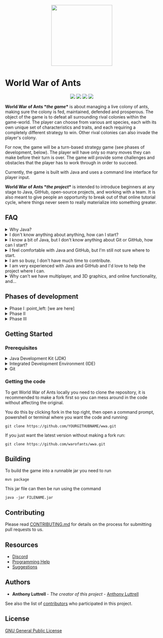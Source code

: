<p align="center">
<img src="https://i.imgur.com/Hz0yupe.png" width="200">
</p>

# World War of Ants
<p align="center">
<a href="https://github.com/warofants/wwa/graphs/contributors" alt="Contributors">
        <img src="https://img.shields.io/github/contributors/warofants/wwa" /></a>
<a href="https://discordapp.com/channels/610183667905462306/610183668354515004">
        <img src="https://img.shields.io/discord/610183667905462306" /></a>
<a href="Sponsors on Open Collective">
        <img src="https://travis-ci.org/warofants/wwa.svg?branch=master" /></a>
<a href="https://codecov.io/gh/warofants/wwa" alt="Activity">
        <img src="https://codecov.io/gh/warofants/wwa/branch/master/graph/badge.svg" /></a>
</p>

__World War of Ants \**the game*\*__ is about managing a live colony of ants, making sure the colony is fed, maintained, defended and prosperous. The object of the game is to defeat all surrounding rival colonies within the game-world. The player can choose from various ant species, each with its own unique set of characteristics and traits, and each requiring a completely different strategy to win. Other rival colonies can also invade the player's colony.

For now, the game will be a turn-based strategy game (see phases of development, below). The player will have only so many moves they can make before their turn is over. The game will provide some challenges and obstacles that the player has to work through in order to succeed.

Currently, the game is built with Java and uses a command line interface for player input.

__World War of Ants \**the project*\*__ is intended to introduce beginners at any stage to Java, GitHub, open-source projects, and working with a team. It is also meant to give people an opportunity to break out of that online tutorial cycle, where things never seem to really materialize into something greater.

## FAQ

<details>
  <summary>Why Java?</summary>
<p>

> While this may be heavily debatable, Java is generally a common "first language" for many programmers.

</p>
</details>

<details>
  <summary>I don't know anything about anything, how can I start?</summary>
<p>

> For now, I highly recommend you get started with [this MOOC](http://moocfi.github.io/courses/2013/programming-part-1/) (Massive Open Online Course). It's free, and offers some great tutorials with an automated pass/fail system. Once you complete the first two weeks of the program (it shouldn't take two full weeks), head over to the [Issues tab on GitHub](https://github.com/warofants/wwa/issues) and look for anything labeled as <a href="https://github.com/warofants/wwa/issues?q=is%3Aissue+is%3Aopen+label%3Abeginner-friendly" alt="beginner-friendly"><img src="https://i.imgur.com/OhdcyCC.png" height="18"></a>

</p>
</details>

<details>
  <summary>I know a bit of Java, but I don't know anything about Git or GitHub, how can I start?</summary>
<p>

> Git and GitHub are not the most intuitive tools to learn. For now, I highly recommend you start with this YouTube video series:
>
> <a href="http://www.youtube.com/watch?feature=player_embedded&v=BCQHnlnPusY
" target="_blank"><img src="http://img.youtube.com/vi/BCQHnlnPusY/0.jpg"
alt="IMAGE ALT TEXT HERE" width="240" height="180" border="10" /></a>

</p>
</details>

<details>
  <summary>I feel comfortable with Java and GitHub, but I'm still not sure where to start.</summary>
<p>

> The [wiki home page](https://github.com/warofants/wwa/wiki) is a good place to start. From there, familiarize yourself with the [source code management doc](https://github.com/warofants/wwa/wiki/GitHub-Source-Code-Management). Once you're ready to contribute code, head over to the [issues page](https://github.com/warofants/wwa/issues) and find something there that you want to work on. Most issues are associated with a [project](https://github.com/warofants/wwa/projects), where you will find a list of mentors for each project. The mentors are a group of developers who have more experience and are willing to lend a helping hand if you need it.

</p>
</details>

<details>
  <summary>I am so busy, I don't have much time to contribute.</summary>
<p>

> Totally fine! Contribute as much or as little as you want. This project is intended to be low stress, low pressure. Come and go as much as you would like.

</p>
</details>

<details>
  <summary>I am very experienced with Java and GitHub and I'd love to help the project where I can.</summary>
<p>

> We are always looking for more experienced programmers to help out as a mentor, code reviewer, or even a project manager. You can DM me on Discord (stranger#4525) or <a href="mailto:anthonyluttrell@gmail.com">email me</a>

</p>
</details>

<details>
  <summary>Why can't we have multiplayer, and 3D graphics, and online functionality, and...</summary>
<p>

> Woah there cowboy! Those are all really great goals, but for now, the focus is keeping things simple and approachable for aspiring programmers of all experience levels.

</p>
</details>


## Phases of development

<details>
  <summary>Phase I :point_left: [we are here]</summary>

* Build the MVP, UML and GitHub layout for the project's foundation
* Develop a very basic console-based game in Java
* Add additional features or enhancements

</details>

<details>
  <summary>Phase II</summary>

* Develop a basic top-down 2D game with roguelike stylizing and design traits
* Create new beginner-friendly mini-games within the main game
* Build development tools to automate some processes

</details>

<details>
  <summary>Phase III</summary>

* Expand upon existing 2D game
* Possibly integrate 3D graphics into existing scenes

</details>

## Getting Started

### Prerequisites

<details>
  <summary>Java Development Kit (JDK)</summary>
<p>

First, you'll need to install the Java Development Kit (JDK). Considering compatibility and other issues, it was decided that OpenJDK 8 would be used to develop this project.

We recommend getting OpenJDK 8 from [AdoptOpenJDK](https://adoptopenjdk.net/), select OpenJDK 8 and choose HotSpot as the JVM.

If you do not want to use that you can also use [Redhat's openJDK](https://developers.redhat.com/products/openjdk/download).

</p>
</details>

<details>
  <summary>Integrated Development Environment (IDE)</summary>
<p>

You'll also need to install an Integrated Development Environment (IDE) to make your own life easier. There are several good options to choose from, so feel free to pick one. A few options below:

 + [Visual Studio Code](https://code.visualstudio.com/) (code-oss) (Very popular, fast & lightweight, feature-rich IDE)
 + [Eclipse](https://www.eclipse.org/ide/) (Written in Java, a long-time favorite, feature-rich IDE)
 + [NetBeans](https://netbeans.org/) (A good feature-rich "first" IDE)
 + [IntelliJ Community IDEA](https://www.jetbrains.com/idea/) (Quickly growing in popularity, resource-heavy, feature-rich IDE)

Here are the [Stack Overflow Developer Survey Results from 2019](https://insights.stackoverflow.com/survey/2019#development-environments-and-tools), which gives you an idea for which IDEs are being used in the industry.

</p>
</details>

<details>
  <summary>Git</summary>
<p>

You'll also need to install git on your computer. You can find it for your particular Operating System by following [this link](https://git-scm.com/downloads)

Anyone is welcome to contribute. Feel free to fork this repository, and make a Pull Request when you've got something working. Contact [anthonyLuttrell](https://github.com/anthonyLuttrell) if you'd like to request additional permissions.

</p>
</details>

### Getting the code

To get World War of Ants locally you need to clone the repository, it is recommended to make a fork first so you can mess around in the code without affecting the original.

You do this by clicking fork in the top right, then open a command prompt, powershell or terminal where you want the code and running:
```
git clone https://github.com/YOURGITHUBNAME/wwa.git
```

If you just want the latest version without making a fork run:
```
git clone https://github.com/warofants/wwa.git
```

## Building

To build the game into a runnable jar you need to run
```
mvn package
```

This jar file can then be run using the command
```
java -jar FILENAME.jar
```

## Contributing

Please read [CONTRIBUTING.md](CONTRIBUTING.md) for details on the process for submitting pull requests to us.

## Resources
+ [Discord](https://discordapp.com/invite/NACP6WZ)
+ [Programming Help](https://docs.google.com/document/d/1p5i64NT7B5y-CNH9MyeQT5jwRByZ2o8yJnSnykOSJNQ/edit)
+ [Suggestions](https://docs.google.com/document/d/1yr9REhs6ev9SFzBuuHrqM-ivjuUrOdPJwc0rheYKv28/edit)

## Authors

* **Anthony Luttrell** - *The creator of this project* - [Anthony Luttrell](https://github.com/anthonyLuttrell)

See also the list of [contributors](https://github.com/warofants/wwa/contributors) who participated in this project.

## License

[GNU General Public License](https://www.gnu.org/licenses/gpl-3.0.en.html)
